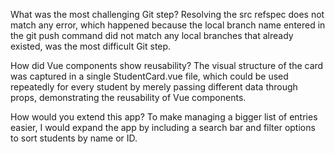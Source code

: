 What was the most challenging Git step?
Resolving the src refspec does not match any error, which happened because the local branch name entered in the git push command did not match any local branches that already existed, was the most difficult Git step.


How did Vue components show reusability?
The visual structure of the card was captured in a single StudentCard.vue file, which could be used repeatedly for every student by merely passing different data through props, demonstrating the reusability of Vue components.


How would you extend this app?
To make managing a bigger list of entries easier, I would expand the app by including a search bar and filter options to sort students by name or ID.

